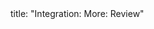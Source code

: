 <frontmatter>
title: "Integration: More: Review"
</frontmatter>

<include src="unit-inPage-asFlat.md" boilerplate />

